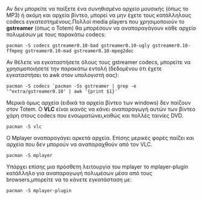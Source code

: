 Αν δεν μπορείτε να παίξετε ένα συνηθισμένο αρχείο μουσικής (όπως το MP3) ή ακόμη και αρχεία βίντεο, μπορεί να μην έχετε τους κατάλληλους codecs εγκατεστημένους.Πολλοί media players που χρησιμοποιούν το **gstreamer** (όπως ο Totem) θα μπορέσουν να αναπαραγάγουν κάθε αρχείο πολυμέσων με τους παρακάτω codecs:

```
pacman -S codecs gstreamer0.10-bad gstreamer0.10-ugly gstreamer0.10-ffmpeg gstreamer0.10-mad gstreamer0.10-mpeg2dec

```

Αν θέλετε να εγκαταστήσετε όλους τους gstreamer codecs, μπορείτε να χρησιμοποιήσετε την παρακάτω εντολή (δεδομένου ότι έχετε εγκαταστήσει το awk στον υπολογιστή σας):

```
pacman -S codecs `pacman -Ss gstreamer | grep -e '^extra/gstreamer0.10' | awk '{print $1}'`

```

Μερικά όμως αρχεία (ειδικά τα αρχεία βίντεο των windows) δεν παίζουν στον Totem. O **VLC** είναι ικανός να κάνει αναπαραγωγή αυτών των βίντεο χάρη στους codecs που ενσωματώνει,καθώς και πολλές ταινίες DVD.

```
pacman -S vlc

```

Ο Mplayer αναπαραγάγει αρκετά αρχεία. Επίσης μερικές φορές παίζει και αρχεία που δεν μπορούν να αναπαραχθούν από τον VLC.

```
pacman -S mplayer

```

Υπάρχει επίσης μια πρόσθετη λειτουργία του mplayer το mplayer-plugin κατάλληλο για αναπαραγωγή πολυμέσων μέσα από τους browsers,μπορείτε να το κάνετε εγκατάσταση με:

```
pacman -S mplayer-plugin

```